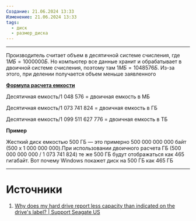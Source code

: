 ```yaml
---
Создание: 21.06.2024 13:33
Изменение: 21.06.2024 13:33
tags:
  - диск
  - размер_диска
---
```

***

Производитель считает объем в десятичной системе счисления, где $1МБ = 1 000 000 Б$﻿. Но компьютер все данные хранит и обрабатывает в двоичной системе счисления, поэтому там $1МБ = 1 048 576 Б$﻿. Из-за этого, при делении получается объем меньше заявленного

**[Формула расчета емкости](https://www.seagate.com/gb/en/support/kb/why-does-my-hard-drive-report-less-capacity-than-indicated-on-the-drives-label-172191en/)**

Десятичная емкость/1 048 576 = двоичная емкость в МБ  

Десятичная емкость/1 073 741 824 = двоичная емкость в ГБ

Десятичная емкость/1 099 511 627 776 = двоичная емкость в ТБ

**Пример**

Жесткий диск емкостью 500 ГБ — это примерно 500 000 000 000 байт (500 x 1 000 000 000).При использовании двоичного расчета ГБ (500 000 000 000 / 1 073 741 824) те же 500 ГБ будут отображаться как 465 гигабайт. Вот почему Windows покажет диск на 500 ГБ как 465 ГБ

***

# Источники
1. [Why does my hard drive report less capacity than indicated on the drive's label? | Support Seagate US](https://www.seagate.com/gb/en/support/kb/why-does-my-hard-drive-report-less-capacity-than-indicated-on-the-drives-label-172191en/)


